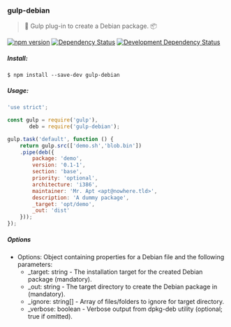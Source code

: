 ### gulp-debian
> :tropical_drink: Gulp plug-in to create a Debian package. :package:

<!--[![Build Status](https://travis-ci.org/stpettersens/gulp-debian.png?branch=master)](https://travis-ci.org/stpettersens/gulp-debian)-->
[![npm version](https://badge.fury.io/js/gulp-debian.svg)](http://npmjs.com/package/gulp-debian)
[![Dependency Status](https://david-dm.org/stpettersens/gulp-debian.png?theme=shields.io)](https://david-dm.org/stpettersens/gulp-debian) [![Development Dependency Status](https://david-dm.org/stpettersens/gulp-debian/dev-status.png?theme=shields.io)](https://david-dm.org/stpettersens/gulp-debian#info=devDependencies)

##### Install:

    $ npm install --save-dev gulp-debian

##### Usage:
```js
'use strict';

const gulp = require('gulp'),
       deb = require('gulp-debian');

gulp.task('default', function () {
	return gulp.src(['demo.sh','blob.bin'])
	.pipe(deb({
		package: 'demo',
		version: '0.1-1',
		section: 'base',
		priority: 'optional',
		architecture: 'i386',
		maintainer: 'Mr. Apt <apt@nowhere.tld>',
		description: 'A dummy package',
		_target: 'opt/demo',
		_out: 'dist'
	}));
});
```

##### Options

* Options: Object containing properties for a Debian file and the following parameters:
	* _target: string - The installation target for the created Debian package (mandatory).
	* _out: string - The target directory to create the Debian package in (mandatory).
	* _ignore: string[] - Array of files/folders to ignore for target directory.
	* _verbose: boolean - Verbose output from dpkg-deb utility (optional; true if omitted).
